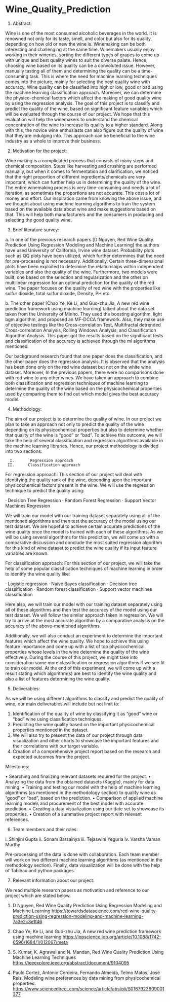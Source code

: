 # Wine_Quality_Prediction

1.	Abstract:

Wine is one of the most consumed alcoholic beverages in the world. It is renowned not only for its taste, smell, and color but also for its quality, depending on how old or new the wine is. Winemaking can be both interesting and challenging at the same time. Winemakers usually enjoy working in their wineries, sorting the different types of grapes to come up with unique and best quality wines to suit the diverse palate. Hence, choosing wine based on its quality can be a convoluted issue. However, manually tasting all of them and determining the quality can be a time-consuming task. This is where the need for machine learning techniques comes into the picture, mainly for selecting the best quality wine with accuracy. Wine quality can be classified into high or low, good or bad using the machine learning classification approach. Moreover, we can determine the physico-chemical factors which affect the making of good quality wine by using the regression analysis. The goal of this project is to classify and predict the quality of the wine, based on significant feature variables which will be evaluated through the course of our project. We hope that this evaluation will help the winemakers to understand the chemical concentration of the wine to increase its quality to a higher standard. Along with this, the novice wine enthusiasts can also figure out the quality of wine that they are indulging into. This approach can be beneficial to the wine industry as a whole to improve their business. 


2.	Motivation for the project:

Wine making is a complicated process that consists of many steps and chemical composition. Steps like harvesting and crushing are performed manually, but when it comes to fermentation and clarification, we noticed that the right proportion of different ingredients/chemicals are very important, which can further help us in determining the quality of the wine. The entire winemaking process is very time-consuming and needs a lot of iteration, as sometimes the proportions are not accurate. This cost a lot of money and effort. Our inspiration came from knowing the above issue, and we thought about using machine learning algorithms to train the system based on the available data about wine and make suggestions based on that. This will help both manufacturers and the consumers in producing and selecting the good quality wine.


3.	Brief literature survey: 

a. In one of the previous research papers [D Nguyen, Red Wine Quality Prediction Using Regression Modeling and Machine Learning] the authors have used University of California, Irvine wine dataset. Probability plots such as QQ plots have been utilized, which further determines that the need for pre-processing is not necessary. Additionally, Certain three-dimensional plots have been exploited to determine the relationships within independent variables and also the quality of the wine. Furthermore, two models were built, one based on the selection and regularization and the other on multilinear regression for an optimal prediction for the quality of the red wine. The paper focuses on the quality of red wine with the properties like sulfur dioxide, total sulfur dioxide, Density, PH etc.
 
b. The other paper [Chao Ye, Ke Li, and Guo-zhu Jia, A new red wine prediction framework using machine learning] talked about the data set taken from the University of Minho. They used the boosting algorithm, light bgm algorithm, and proposed an MF-DCCA framework. Also, they make use of objective testings like the Cross-correlation Test, Multifractal detrended Cross-correlation Analysis, Rolling Windows Analysis, and Classification Algorithm Analysis. This paper got the results based on the significant tests and classification of the accuracy is achieved through the ml algorithms mentioned.
 
Our background research found that one paper does the classification, and the other paper does the regression analysis. It is observed that the analysis has been done only on the red wine dataset but not on the white wine dataset. Moreover, In the previous papers, there were no comparisons done with red wine to any other wines. We have taken an approach to combine both classification and regression techniques of machine learning to determine the quality of the wine based on the physicochemical properties used by comparing them to find out which model gives the best accuracy model.


4.	Methodology:

The aim of our project is to determine the quality of wine. In our project we plan to take an approach not only to predict the quality of the wine depending on its physicochemical properties but also to determine whether that quality of the wine is “good” or “bad”. To achieve this outcome, we will take the help of several classification and regression algorithms available in the machine learning libraries.
Hence, our project methodology is divided into two sections:
 
      I.       Regression approach
     II.      Classification approach
 
For regression approach: This section of our project will deal with identifying the quality rank of the wine, depending upon the important physicochemical factors present in the wine. We will use the regression technique to predict the quality using:
 
·       Decision Tree Regression
·       Random Forest Regression 
·       Support Vector Machines Regression
 
We will train our model with our training dataset separately using all of the mentioned algorithms and then test the accuracy of the model using our test dataset. We are hopeful to achieve certain accurate predictions of the wine quality once the model is trained with each of these algorithms. As we will be using several algorithms for this prediction, we will come up with a comparative discussion and conclude the most suited regression algorithm for this kind of wine dataset to predict the wine quality if its input feature variables are known.
 
For classification approach: For this section of our project, we will take the help of some popular classification techniques of machine learning in order to identify the wine quality like:
 
·       Logistic regression
·       Naive Bayes classification
·       Decision tree classification
·       Random forest classification
·       Support vector machines classification
 
Here also, we will train our model with our training dataset separately using all of these algorithms and then test the accuracy of the model using our test dataset. We will follow the similar approach taken in regression. We will try to arrive at the most accurate algorithm by a comparative analysis on the accuracy of the above-mentioned algorithms. 
 
Additionally, we will also conduct an experiment to determine the important features which affect the wine quality. We hope to achieve this using feature importance and come up with a list of top physicochemical properties whose levels in the wine determine the quality of the wine effectively. During the course of this project, we might take into consideration some more classification or regression algorithms if we see fit to train our model. At the end of this experiment, we will come up with a result stating which algorithm(s) are best to identify the wine quality and also a list of features determining the wine quality.

5.	Deliverables:

As we will be using different algorithms to classify and predict the quality of wine, our main deliverables will include but not limit to:
1.	Identification of the quality of wine by classifying it as “good” wine or “bad” wine using classification techniques.
2.	Predicting the wine quality based on the important physicochemical properties mentioned in the dataset.
3.	We will also try to present the data of our project through data visualization and other charts to showcase the important features and their correlations with our target variable.
4.	Creation of a comprehensive project report based on the research and expected outcomes from the project.
 
Milestones:

•	Searching and finalizing relevant datasets required for the project.
•	Analyzing the data from the obtained datasets (Kaggle), mainly for data mining.
•	Training and testing our model with the help of machine learning algorithms (as mentioned in the methodology section) to qualify wine as “good” or “bad”, based on the prediction.
•	Comparison of applied machine learning models and procurement of the best model with accurate prediction.
•	Creating a data visualization using our date set to showcase its properties.
•	Creation of a summative project report with relevant references.

6.	Team members and their roles:

i.	Shinjini Gupta
ii.	Sonam Barsainya
iii.	Tejaswini Yegurla
iv.	Varsha Vaman Murthy

Pre-processing of the data is done with collaboration. Each team member will work on two different machine learning algorithms (as mentioned in the methodology section). Finally, data visualization will be done with the help of Tableau and python packages.


7.	Relevant information about our project:

We read multiple research papers as motivation and reference to our project which are stated below.
 
1)	D Nguyen, Red Wine Quality Prediction Using Regression Modeling and Machine Learning https://towardsdatascience.com/red-wine-quality-prediction-using-regression-modeling-and-machine-learning-7a3e2c3e1f46

2)	Chao Ye, Ke Li, and Guo-zhu Jia, A new red wine prediction framework using machine learning https://iopscience.iop.org/article/10.1088/1742-6596/1684/1/012067/meta

3)	S. Kumar, K. Agrawal and N. Mandan, Red Wine Quality Prediction Using Machine Learning Techniques https://ieeexplore.ieee.org/abstract/document/9104095

4)	Paulo Cortez, António Cerdeira, Fernando Almeida, Telmo Matos, José Reis, Modeling wine preferences by data mining from physicochemical properties. https://www.sciencedirect.com/science/article/abs/pii/S0167923609001377




